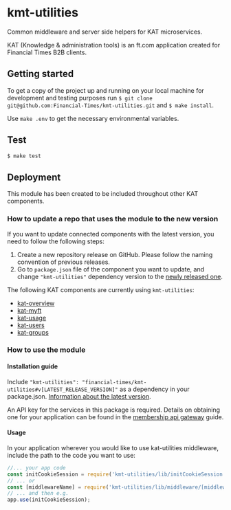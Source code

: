 # kmt-utilities
Common middleware and server side helpers for KAT microservices.

KAT (Knowledge & administration tools) is an ft.com application created for Financial Times B2B clients.

## Getting started
To get a copy of the project up and running on your local machine for development and testing purposes run `$ git clone git@github.com:Financial-Times/kmt-utilities.git` and `$ make install`.

Use `make .env` to get the necessary environmental variables.

## Test

```sh
$ make test
```

## Deployment
This module has been created to be included throughout other KAT components.

### How to update a repo that uses the module to the new version
If you want to update connected components with the latest version, you need to follow the following steps:
1. Create a new repository release on GitHub. Please follow the naming convention of previous releases.
2. Go to `package.json` file of the component you want to update, and change `"kmt-utilities"` dependency version to the [newly released one](https://github.com/Financial-Times/kmt-utilities/releases).

The following KAT components are currently using `kmt-utilities`:
- [kat-overview](https://github.com/Financial-Times/kat-overview)
- [kat-myft](https://github.com/Financial-Times/kat-myft)
- [kat-usage](https://github.com/Financial-Times/kat-usage)
- [kat-users](https://github.com/Financial-Times/kat-users)
- [kat-groups](https://github.com/Financial-Times/kat-groups)

### How to use the module

#### Installation guide

Include `"kmt-utilities": "financial-times/kmt-utilities#v[LATEST_RELEASE_VERSION]"` as a dependency in your package.json. [Information about the latest version](https://github.com/Financial-Times/kmt-utilities/releases).

An API key for the services in this package is required. Details on obtaining one for your application can be found in the [membership api gateway](https://developer.ft.com/docs/membership_platform_api/) guide.

#### Usage

In your application wherever you would like to use kat-utilities middleware, include the path to the code you want to use:

```js
//... your app code
const initCookieSession = require('kmt-utilities/lib/initCookieSession');
// ... or
const [middlewareName] = require('kmt-utilities/lib/middleware/[middlewareName]');
// ... and then e.g.
app.use(initCookieSession);
```
